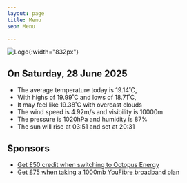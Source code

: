 ```yaml
---
layout: page
title: Menu
seo: Menu

---
```


![Logo](/images/logo.jpg){:width="832px"}

<!-- weather_marker starts -->
## On Saturday, 28 June 2025

- The average temperature today is 19.14˚C,
- With highs of 19.99˚C and lows of 18.71˚C,
- It may feel like 19.38˚C with overcast clouds
- The wind speed is 4.92m/s and visibility is 10000m
- The pressure is 1020hPa and humidity is 87%
- The sun will rise at 03:51 and set at 20:31

<!-- weather_marker ends -->

## Sponsors

- [Get £50 credit when switching to Octopus Energy](https://bit.ly/3oD1nnS)
- [Get £75 when taking a 1000mb YouFibre broadband plan](https://aklam.io/91zWhU?)
